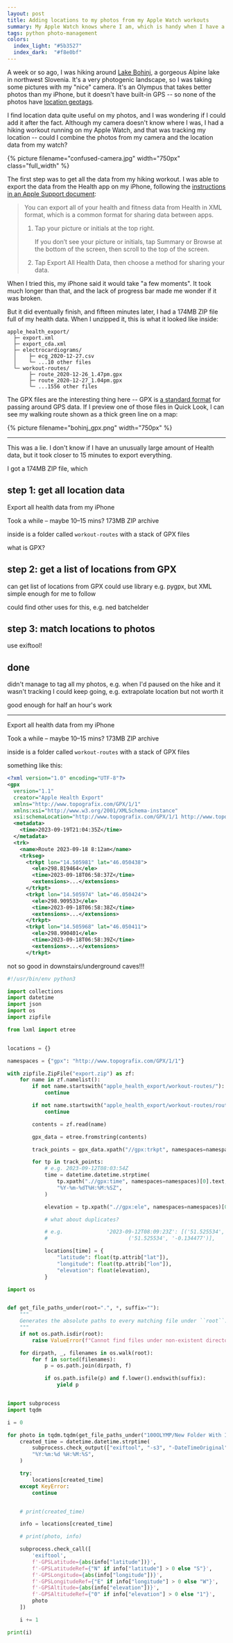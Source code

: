 ```yaml
---
layout: post
title: Adding locations to my photos from my Apple Watch workouts
summary: My Apple Watch knows where I am, which is handy when I have a camera that doesn't.
tags: python photo-management
colors:
  index_light: "#5b3527"
  index_dark:  "#f8e0bf"
---
```


A week or so ago, I was hiking around [Lake Bohinj], a gorgeous Alpine lake in northwest Slovenia.
It's a very photogenic landscape, so I was taking some pictures with my "nice" camera.
It's an Olympus that takes better photos than my iPhone, but it doesn't have built-in GPS -- so none of the photos have [location geotags][geotagging].

I find location data quite useful on my photos, and I was wondering if I could add it after the fact.
Although my camera doesn't know where I was, I had a hiking workout running on my Apple Watch, and that was tracking my location -- could I combine the photos from my camera and the location data from my watch?

[Lake Bohinj]: https://en.wikipedia.org/wiki/Lake_Bohinj
[geotagging]: https://en.wikipedia.org/wiki/Geotagging

{%
  picture
  filename="confused-camera.jpg"
  width="750px"
  class="full_width"
%}

The first step was to get all the data from my hiking workout.
I was able to export the data from the Health app on my iPhone, following the [instructions in an Apple Support document][support]:

> You can export all of your health and fitness data from Health in XML format, which is a common format for sharing data between apps.
>
> 1.  Tap your picture or initials at the top right.
>
>     If you don’t see your picture or initials, tap Summary or Browse at the bottom of the screen, then scroll to the top of the screen.
>
> 2.  Tap Export All Health Data, then choose a method for sharing your data.

When I tried this, my iPhone said it would take "a few moments".
It took much longer than that, and the lack of progress bar made me wonder if it was broken.

But it did eventually finish, and fifteen minutes later, I had a 174MB ZIP file full of my health data.
When I unzipped it, this is what it looked like inside:

    apple_health_export/
      ├─ export.xml
      ├─ export_cda.xml
      ├─ electrocardiograms/
      │    ├─ ecg_2020-12-27.csv
      │    └─ ...10 other files
      └─ workout-routes/
           ├─ route_2020-12-26_1.47pm.gpx
           ├─ route_2020-12-27_1.04pm.gpx
           └─ ...1556 other files

The GPX files are the interesting thing here -- GPX is [a standard format][gpx] for passing around GPS data.
If I preview one of those files in Quick Look, I can see my walking route shown as a thick green line on a map:

{%
  picture
  filename="bohinj_gpx.png"
  width="750px"
%}



[gpx]: https://en.wikipedia.org/wiki/GPS_Exchange_Format

---

This was a lie.
I don't know if I have an unusually large amount of Health data, but it took closer to 15 minutes to export everything.

I got a 174MB ZIP file, which

[support]: https://support.apple.com/en-gb/guide/iphone/iph5ede58c3d/ios#iphe962dcbd2


## step 1: get all location data

Export all health data from my iPhone

Took a while – maybe 10–15 mins? 173MB ZIP archive

inside is a folder called `workout-routes` with a stack of GPX files

what is GPX?

## step 2: get a list of locations from GPX

can get list of locations from GPX
could use library e.g. pygpx, but XML simple enough for me to follow

could find other uses for this, e.g. ned batchelder

## step 3: match locations to photos

use exiftool!

## done

didn't manage to tag all my photos, e.g. when I'd paused on the hike and it wasn't tracking
I could keep going, e.g. extrapolate location
but not worth it

good enough for half an hour's work

---

Export all health data from my iPhone

Took a while – maybe 10–15 mins? 173MB ZIP archive

inside is a folder called `workout-routes` with a stack of GPX files

something like this:

```xml
<?xml version="1.0" encoding="UTF-8"?>
<gpx
  version="1.1"
  creator="Apple Health Export"
  xmlns="http://www.topografix.com/GPX/1/1"
  xmlns:xsi="http://www.w3.org/2001/XMLSchema-instance"
  xsi:schemaLocation="http://www.topografix.com/GPX/1/1 http://www.topografix.com/GPX/1/1/gpx.xsd">
  <metadata>
    <time>2023-09-19T21:04:35Z</time>
  </metadata>
  <trk>
    <name>Route 2023-09-18 8:12am</name>
    <trkseg>
      <trkpt lon="14.505981" lat="46.050438">
        <ele>298.819464</ele>
        <time>2023-09-18T06:58:37Z</time>
        <extensions>...</extensions>
      </trkpt>
      <trkpt lon="14.505974" lat="46.050424">
        <ele>298.909533</ele>
        <time>2023-09-18T06:58:38Z</time>
        <extensions>...</extensions>
      </trkpt>
      <trkpt lon="14.505968" lat="46.050411">
        <ele>298.990401</ele>
        <time>2023-09-18T06:58:39Z</time>
        <extensions>...</extensions>
      </trkpt>
```

not so good in downstairs/underground caves!!!

```python
#!/usr/bin/env python3

import collections
import datetime
import json
import os
import zipfile

from lxml import etree


locations = {}

namespaces = {"gpx": "http://www.topografix.com/GPX/1/1"}

with zipfile.ZipFile("export.zip") as zf:
    for name in zf.namelist():
        if not name.startswith("apple_health_export/workout-routes/"):
            continue

        if not name.startswith("apple_health_export/workout-routes/route_2023-09"):
            continue

        contents = zf.read(name)

        gpx_data = etree.fromstring(contents)

        track_points = gpx_data.xpath("//gpx:trkpt", namespaces=namespaces)

        for tp in track_points:
            # e.g. 2023-09-12T08:03:54Z
            time = datetime.datetime.strptime(
                tp.xpath(".//gpx:time", namespaces=namespaces)[0].text,
                "%Y-%m-%dT%H:%M:%SZ",
            )

            elevation = tp.xpath(".//gpx:ele", namespaces=namespaces)[0].text

            # what about duplicates?

            # e.g.              '2023-09-12T08:09:23Z': [('51.525534', '-0.134476'),
            #                          ('51.525534', '-0.134477')],

            locations[time] = {
                "latitude": float(tp.attrib["lat"]),
                "longitude": float(tp.attrib["lon"]),
                "elevation": float(elevation),
            }

import os


def get_file_paths_under(root=".", *, suffix=""):
    """
    Generates the absolute paths to every matching file under ``root``.
    """
    if not os.path.isdir(root):
        raise ValueError(f"Cannot find files under non-existent directory: {root!r}")

    for dirpath, _, filenames in os.walk(root):
        for f in sorted(filenames):
            p = os.path.join(dirpath, f)

            if os.path.isfile(p) and f.lower().endswith(suffix):
                yield p


import subprocess
import tqdm

i = 0

for photo in tqdm.tqdm(get_file_paths_under("100OLYMP/New Folder With Items/", suffix=".jpg")):
    created_time = datetime.datetime.strptime(
        subprocess.check_output(["exiftool", "-s3", "-DateTimeOriginal", photo]).decode("ascii").strip(),
        "%Y:%m:%d %H:%M:%S",
    )

    try:
        locations[created_time]
    except KeyError:
        continue


    # print(created_time)

    info = locations[created_time]

    # print(photo, info)

    subprocess.check_call([
        'exiftool',
        f'-GPSLatitude={abs(info["latitude"])}',
        f'-GPSLatitudeRef={"N" if info["latitude"] > 0 else "S"}',
        f'-GPSLongitude={abs(info["longitude"])}',
        f'-GPSLongitudeRef={"E" if info["longitude"] > 0 else "W"}',
        f'-GPSAltitude={abs(info["elevation"])}',
        f'-GPSAltitudeRef={"0" if info["elevation"] > 0 else "1"}',
        photo
    ])

    i += 1

print(i)
```